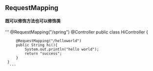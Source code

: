 
## RequestMapping
#### 既可以修饰方法也可以修饰类
'''
     @RequestMapping("/spring")
     @Controller
     public class HiController {

         @RequestMapping("/helloworld")
         public String hi(){
             System.out.println("hello world");
             return "success";
         }
     }
      '''


